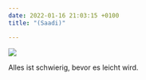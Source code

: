 ```yaml
---
date: 2022-01-16 21:03:15 +0100
title: "(Saadi)"

---
```

![](/unendlichkeitsfiktion/uploads/img_20190201_170652.jpg)

Alles ist schwierig, bevor es leicht wird.